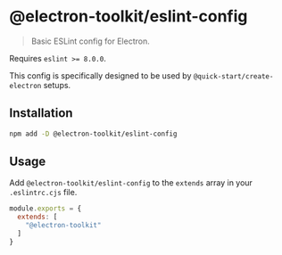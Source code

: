 # @electron-toolkit/eslint-config

> Basic ESLint config for Electron.

Requires `eslint >= 8.0.0`.

This config is specifically designed to be used by `@quick-start/create-electron` setups.

## Installation

```sh
npm add -D @electron-toolkit/eslint-config
```

## Usage

Add `@electron-toolkit/eslint-config` to the `extends` array in your `.eslintrc.cjs` file.

```js
module.exports = {
  extends: [
    "@electron-toolkit"
  ]
}
```
